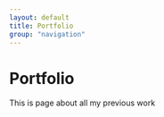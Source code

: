 ```yaml
---
layout: default
title: Portfolio
group: "navigation"
---
```


# Portfolio

This is page about all my previous work
